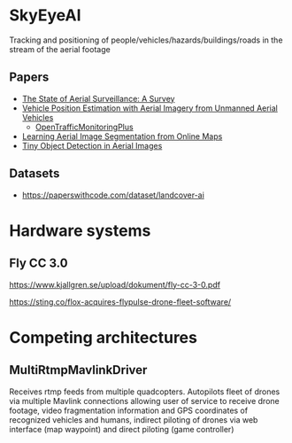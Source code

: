 # SkyEyeAI
Tracking and positioning of people/vehicles/hazards/buildings/roads in the stream of the aerial footage


## Papers
 - [The State of Aerial Surveillance: A Survey](https://arxiv.org/pdf/2201.03080v2.pdf)
 - [Vehicle Position Estimation with Aerial Imagery from Unmanned Aerial Vehicles](https://paperswithcode.com/paper/vehicle-position-estimation-with-aerial)
   - [OpenTrafficMonitoringPlus](https://github.com/fkthi/OpenTrafficMonitoringPlus)
 - [Learning Aerial Image Segmentation from Online Maps](https://paperswithcode.com/paper/learning-aerial-image-segmentation-from)
 - [Tiny Object Detection in Aerial Images](https://paperswithcode.com/paper/tiny-object-detection-in-aerial-images)


## Datasets

 - https://paperswithcode.com/dataset/landcover-ai



# Hardware systems

## Fly CC 3.0

https://www.kjallgren.se/upload/dokument/fly-cc-3-0.pdf

https://sting.co/flox-acquires-flypulse-drone-fleet-software/



# Competing architectures


## MultiRtmpMavlinkDriver

Receives rtmp feeds from multiple quadcopters. Autopilots fleet of drones via multiple Mavlink connections allowing user of service to receive drone footage, video fragmentation information and GPS coordinates of recognized vehicles and humans, indirect piloting of drones via web interface (map waypoint) and direct piloting (game controller)

